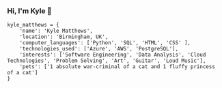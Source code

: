 ### Hi, I'm Kyle 🌊

```
kyle_matthews = {
    'name': 'Kyle Matthews',
    'location': 'Birmingham, UK',
    'computer_languages': ['Python', 'SQL', 'HTML', 'CSS' ],
    'technologies_used': ['Azure', 'AWS', 'PostgreSQL'],
    'interests': ['Software Engineering', 'Data Analysis', 'Cloud Technologies', 'Problem Solving', 'Art', 'Guitar', 'Loud Music'],
    'pets': ['1 absolute war-criminal of a cat and 1 fluffy princess of a cat']
}
```

<!--
**kyle-matthews/kyle-matthews** is a ✨ _special_ ✨ repository because its `README.md` (this file) appears on your GitHub profile.

Here are some ideas to get you started:

- 🔭 I’m currently working on ...
- 🌱 I’m currently learning ...
- 👯 I’m looking to collaborate on ...
- 🤔 I’m looking for help with ...
- 💬 Ask me about ...
- 📫 How to reach me: ...
- 😄 Pronouns: ...
- ⚡ Fun fact: ...
-->

